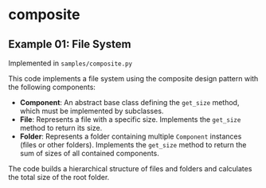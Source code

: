 # composite

## Example 01: File System

Implemented in `samples/composite.py`

This code implements a file system using the composite design pattern with the following components:

- **Component**: An abstract base class defining the `get_size` method, which must be implemented by subclasses.
- **File**: Represents a file with a specific size. Implements the `get_size` method to return its size.
- **Folder**: Represents a folder containing multiple `Component` instances (files or other folders). Implements the `get_size` method to return the sum of sizes of all contained components.

The code builds a hierarchical structure of files and folders and calculates the total size of the root folder.
